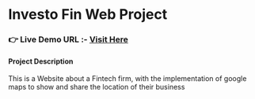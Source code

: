 # Investo Fin Web Project
### **👉 Live Demo URL :-** <a href="https://shreyash00007.github.io/Investo-Fin-Web-Project/">**Visit Here**</a>
#### Project Description
This is a Website about a Fintech firm, with the implementation of google maps to show and share the location of their business 
